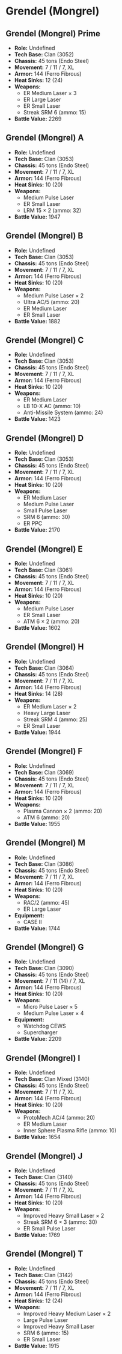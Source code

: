 # Grendel (Mongrel)
## Grendel (Mongrel) Prime
- **Role:** Undefined
- **Tech Base:** Clan (3052)
- **Chassis:** 45 tons (Endo Steel)
- **Movement:** 7 / 11 / 7, XL
- **Armor:** 144 (Ferro Fibrous)
- **Heat Sinks:** 12 (24)
- **Weapons:**
  - ER Medium Laser × 3
  - ER Large Laser
  - ER Small Laser
  - Streak SRM 6 (ammo: 15)
- **Battle Value:** 2269

## Grendel (Mongrel) A
- **Role:** Undefined
- **Tech Base:** Clan (3053)
- **Chassis:** 45 tons (Endo Steel)
- **Movement:** 7 / 11 / 7, XL
- **Armor:** 144 (Ferro Fibrous)
- **Heat Sinks:** 10 (20)
- **Weapons:**
  - Medium Pulse Laser
  - ER Small Laser
  - LRM 15 × 2 (ammo: 32)
- **Battle Value:** 1947

## Grendel (Mongrel) B
- **Role:** Undefined
- **Tech Base:** Clan (3053)
- **Chassis:** 45 tons (Endo Steel)
- **Movement:** 7 / 11 / 7, XL
- **Armor:** 144 (Ferro Fibrous)
- **Heat Sinks:** 10 (20)
- **Weapons:**
  - Medium Pulse Laser × 2
  - Ultra AC/5 (ammo: 20)
  - ER Medium Laser
  - ER Small Laser
- **Battle Value:** 1882

## Grendel (Mongrel) C
- **Role:** Undefined
- **Tech Base:** Clan (3053)
- **Chassis:** 45 tons (Endo Steel)
- **Movement:** 7 / 11 / 7, XL
- **Armor:** 144 (Ferro Fibrous)
- **Heat Sinks:** 10 (20)
- **Weapons:**
  - ER Medium Laser
  - LB 10-X AC (ammo: 10)
  - Anti-Missile System (ammo: 24)
- **Battle Value:** 1423

## Grendel (Mongrel) D
- **Role:** Undefined
- **Tech Base:** Clan (3053)
- **Chassis:** 45 tons (Endo Steel)
- **Movement:** 7 / 11 / 7, XL
- **Armor:** 144 (Ferro Fibrous)
- **Heat Sinks:** 10 (20)
- **Weapons:**
  - ER Medium Laser
  - Medium Pulse Laser
  - Small Pulse Laser
  - SRM 6 (ammo: 30)
  - ER PPC
- **Battle Value:** 2170

## Grendel (Mongrel) E
- **Role:** Undefined
- **Tech Base:** Clan (3061)
- **Chassis:** 45 tons (Endo Steel)
- **Movement:** 7 / 11 / 7, XL
- **Armor:** 144 (Ferro Fibrous)
- **Heat Sinks:** 10 (20)
- **Weapons:**
  - Medium Pulse Laser
  - ER Small Laser
  - ATM 6 × 2 (ammo: 20)
- **Battle Value:** 1602

## Grendel (Mongrel) H
- **Role:** Undefined
- **Tech Base:** Clan (3064)
- **Chassis:** 45 tons (Endo Steel)
- **Movement:** 7 / 11 / 7, XL
- **Armor:** 144 (Ferro Fibrous)
- **Heat Sinks:** 14 (28)
- **Weapons:**
  - ER Medium Laser × 2
  - Heavy Large Laser
  - Streak SRM 4 (ammo: 25)
  - ER Small Laser
- **Battle Value:** 1944

## Grendel (Mongrel) F
- **Role:** Undefined
- **Tech Base:** Clan (3069)
- **Chassis:** 45 tons (Endo Steel)
- **Movement:** 7 / 11 / 7, XL
- **Armor:** 144 (Ferro Fibrous)
- **Heat Sinks:** 10 (20)
- **Weapons:**
  - Plasma Cannon × 2 (ammo: 20)
  - ATM 6 (ammo: 20)
- **Battle Value:** 1955

## Grendel (Mongrel) M
- **Role:** Undefined
- **Tech Base:** Clan (3086)
- **Chassis:** 45 tons (Endo Steel)
- **Movement:** 7 / 11 / 7, XL
- **Armor:** 144 (Ferro Fibrous)
- **Heat Sinks:** 10 (20)
- **Weapons:**
  - RAC/2 (ammo: 45)
  - ER Large Laser
- **Equipment:**
  - CASE II
- **Battle Value:** 1744

## Grendel (Mongrel) G
- **Role:** Undefined
- **Tech Base:** Clan (3090)
- **Chassis:** 45 tons (Endo Steel)
- **Movement:** 7 / 11 (14) / 7, XL
- **Armor:** 144 (Ferro Fibrous)
- **Heat Sinks:** 10 (20)
- **Weapons:**
  - Micro Pulse Laser × 5
  - Medium Pulse Laser × 4
- **Equipment:**
  - Watchdog CEWS
  - Supercharger
- **Battle Value:** 2209

## Grendel (Mongrel) I
- **Role:** Undefined
- **Tech Base:** Clan Mixed (3140)
- **Chassis:** 45 tons (Endo Steel)
- **Movement:** 7 / 11 / 7, XL
- **Armor:** 144 (Ferro Fibrous)
- **Heat Sinks:** 10 (20)
- **Weapons:**
  - ProtoMech AC/4 (ammo: 20)
  - ER Medium Laser
  - Inner Sphere Plasma Rifle (ammo: 10)
- **Battle Value:** 1654

## Grendel (Mongrel) J
- **Role:** Undefined
- **Tech Base:** Clan (3140)
- **Chassis:** 45 tons (Endo Steel)
- **Movement:** 7 / 11 / 7, XL
- **Armor:** 144 (Ferro Fibrous)
- **Heat Sinks:** 10 (20)
- **Weapons:**
  - Improved Heavy Small Laser × 2
  - Streak SRM 6 × 3 (ammo: 30)
  - ER Small Pulse Laser
- **Battle Value:** 1769

## Grendel (Mongrel) T
- **Role:** Undefined
- **Tech Base:** Clan (3142)
- **Chassis:** 45 tons (Endo Steel)
- **Movement:** 7 / 11 / 7, XL
- **Armor:** 144 (Ferro Fibrous)
- **Heat Sinks:** 12 (24)
- **Weapons:**
  - Improved Heavy Medium Laser × 2
  - Large Pulse Laser
  - Improved Heavy Small Laser
  - SRM 6 (ammo: 15)
  - ER Small Laser
- **Battle Value:** 1915


